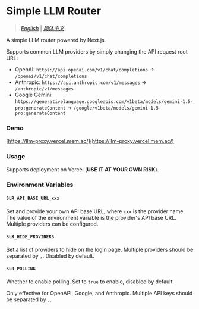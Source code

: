 # Simple LLM Router

> [_English_](./README.md) | [_简体中文_](./README.zh_CN.md)

A simple LLM router powered by Next.js.

Supports common LLM providers by simply changing the API request root URL:

- OpenAI: `https://api.openai.com/v1/chat/completions` -> `/openai/v1/chat/completions`
- Anthropic: `https://api.anthropic.com/v1/messages` -> `/anthropic/v1/messages`
- Google Gemini: `https://generativelanguage.googleapis.com/v1beta/models/gemini-1.5-pro:generateContent` -> `/google/v1beta/models/gemini-1.5-pro:generateContent`

### Demo

[https://llm-proxy.vercel.mem.ac/](https://llm-proxy.vercel.mem.ac/)

### Usage

Supports deployment on Vercel (**USE IT AT YOUR OWN RISK**).

### Environment Variables

#### `SLR_API_BASE_URL_xxx`

Set and provide your own API base URL, where `xxx` is the provider name. The value of the environment variable is the provider's API base URL. Multiple providers can be configured.

#### `SLR_HIDE_PROVIDERS`

Set a list of providers to hide on the login page. Multiple providers should be separated by `,`. Disabled by default.

#### `SLR_POLLING`

Whether to enable polling. Set to `true` to enable, disabled by default.

Only effective for OpenAPI, Google, and Anthropic. Multiple API keys should be separated by `,`.

